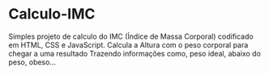 # Calculo-IMC

Simples projeto de calculo do IMC (Índice de Massa Corporal) codificado em HTML, CSS e JavaScript.
Calcula a Altura com o peso corporal para chegar a uma resultado Trazendo informações como, peso ideal, abaixo do peso, obeso...

